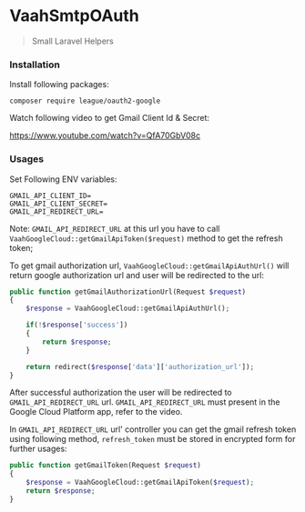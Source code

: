 # VaahSmtpOAuth
> Small Laravel Helpers

### Installation

Install following packages:
```
composer require league/oauth2-google
```

Watch following video to get Gmail Client Id & Secret:

https://www.youtube.com/watch?v=QfA70GbV08c



### Usages

Set Following ENV variables:
```env
GMAIL_API_CLIENT_ID=
GMAIL_API_CLIENT_SECRET=
GMAIL_API_REDIRECT_URL=
```

Note: `GMAIL_API_REDIRECT_URL` at this url you have to call `VaahGoogleCloud::getGmailApiToken($request)` method to get the refresh token;


To get gmail authorization url, `VaahGoogleCloud::getGmailApiAuthUrl()` will return google authorization url and user will be redirected to the url:

```php
public function getGmailAuthorizationUrl(Request $request)
{
    $response = VaahGoogleCloud::getGmailApiAuthUrl();

    if(!$response['success'])
    {
        return $response;
    }

    return redirect($response['data']['authorization_url']);
}
```

After successful authorization the user will be redirected to `GMAIL_API_REDIRECT_URL` url. `GMAIL_API_REDIRECT_URL` must present in the Google Cloud Platform app, refer to the video.

In `GMAIL_API_REDIRECT_URL` url' controller you can get the gmail refresh token using following method, `refresh_token` must be stored in encrypted form for further usages:

```php
public function getGmailToken(Request $request)
{
    $response = VaahGoogleCloud::getGmailApiToken($request);
    return $response;
}
```

